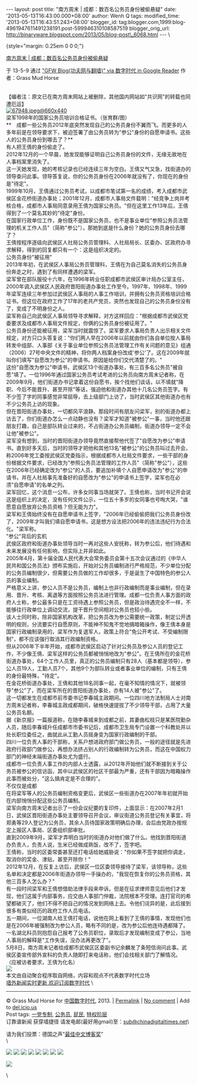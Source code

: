 --- layout: post title: "南方周末 | 成都：数百名公务员身份被偷悬疑"
date: '2013-05-13T16:43:00.000+08:00' author: Wenh Q tags:
modified\_time: '2013-05-13T16:43:51.243+08:00' blogger\_id:
tag:blogger.com,1999:blog-4961947611491238191.post-599946310108587519
blogger\_orig\_url:
http://binaryware.blogspot.com/2013/05/blog-post\_6068.html --- \

 {style="margin: 0.25em 0 0 0;"}

[南方周末 |
成都：数百名公务员身份被偷悬疑](http://feedproxy.google.com/~r/chinagfwblog/~3/eH1QSwFA7Z8/)

于 13-5-9 通过 ["GFW Blog(功夫网与翻墙)" via 数字时代 in Google
Reader](http://feeds2.feedburner.com/chinagfwblog) 作者：Grass Mud Horse

\
【编者注：原文已在南方周末网站上被删除，其他国内网站如"共识网"的转载也同遭厄运】\
[![67948.jpeg@660x440](https://kexueshangwang.info/chinese/files/2013/05/67948.jpeg@660x440.jpg)](https://kexueshangwang.info/chinese/files/2013/05/67948.jpeg@660x440.jpg)\
梁军1998年的国家公务员培训合格证书。（张育群/图）\
**　成都一些公务员2012年底突然发现自己的公务员身份不翼而飞。而更多的人多年前是在领导要求下，被迫签署了由公务员转为"参公"身份的自愿申请书。这些人的公务员身份到哪去了？**\
有人把王倩的身份偷走了。\
2012年12月的一个早晨，她发现能够证明自己公务员身份的文件，无缘无故地在人事档案里消失了。\
这一天她发现，她的考核记录也已经连续三年为空白。王倩又气又急，找街道办的领导查问此事。领导答复说，你的公务员身份在2006年就没有了，你现在的身份是"待定"。\
1999年10月，王倩通过公务员考试，以成都市笔试第一名的成绩，考入成都市武侯区金花桥街道办事处；2001年12月，成都市人事局文件载明："经竞争上岗并考核合格，成都市人事局同意录用王倩为国家公务员。"但在这里工作13年后，王倩得到了一个莫名其妙的"待定"身份。\
在国家行政单位工作，身份既不是国家公务员，也不是事业单位"参照公务员法管理的机关工作人员"（简称"参公"），那她到底是什么身份？她的公务员身份去哪了？\
王倩按程序逐级向武侯区人社局公务员管理科、人社局局长、区委办、区政府办寻求解释，得到的回复都只有一个：这是组织决定的。\
公务员身份"被征用"\
2013年年初，在武侯区人事局公务员管理科，王倩在为自己莫名消失的公务员身份奔走之时，遇到了有同样遭遇的梁军。\
梁军曾在部队服役十六年，在1996年转业任职成都市武侯区审计局办公室主任，2000年调入武侯区人民政府晋阳街道办事处工作至今。1997年、1998年、1999年梁军连续三年参加过武侯区人事局的人事工作培训，并拥有公务员资格培训合格证书。但这位在政府工作了17年的老共产党员，突然也发现自己的公务员身份没有了，变成了不明身份之人。\
梁军称自己向武侯区人事局领导寻求解释，对方这样回应："根据成都市武侯区党委要求及成都市人事局文件规定，你俩的公务员身份被征用了。"\
公务员身份还能被征用，梁军当时就震惊了。梁军要求人事局负责人出示相关文件规定，对方只口头答复说："你们两人早在2006年以前就由你们各自单位按人事局转发中组部、人事部《关于事业单位参照公务员法管理工作有关问题的意见》组通（2006）27号中央文件的精神，将你两人档案身份改成'参公'了。这在2009年就叫你们填写"自愿改为参公"的申请书。原因是给你们交代清楚了的。"\
这份"自愿改为参公"申请书，武侯区13个街道办事处，有三百多名公务员"被自愿"填了。一位1996年通过国家公务员考试考进的公务员向南方周末记者称，在2009年9月，他们街道办书记拿着这份自愿书，挨个找他们谈话，以不填就"降职、今后不能晋升、甚至开除"等话，强迫他和街道办其他十几名公务员签字。有不少签了字的同事感觉非常屈辱，去上级部门上访了，当时武侯区其他街道办也有不少公务员上访的现象。\
但在晋阳街道办事处，一切都风平浪静。那段时间有朋友问梁军，别的街道办都上访去了，你们街道办怎么一点动静也没有？梁军才知道"被参公"一事，当时他还跟朋友打趣，自己是部队转业过来的，不占街道办公务员编制，街道办领导一定不会让他"被参公"。\
梁军没有想到，当时的晋阳街道办领导竟然直接帮他代签了"自愿改为参公"申请书。直到好多天后，当时的领导才把他和其他13名"被参公"的公务员叫过去开会，称2006年党工委按武侯区党委指示，根据成都市人社局文件要求，一些干部的身份根据文件要求，已经改为"参照公务员法管理的工作人员"（简称"参公"），这些在2006年已经确定改为"参公"的人员，要追加补填个人自愿申请改为"参公"的申请书，并在人社局事先准备好的自愿改为"参公"的申请书上签字，梁军也在必须"自愿申请"的名单之列。\
梁军回忆，这个消息一公布，许多女同事当场就哭了。王倩也称，当时书记开会说这是组织上的决定，没有任何文件公示，一位五十多岁的女同事也号啕大哭，"谁愿意自愿放弃公务员资格？但无能为力"。\
梁军和王倩始终没有在自愿申请书上签字，"2006年已经偷偷把我们公务员身份改了，2009年才叫我们填自愿申请书，这是想方设法把2006年的违法违纪行为合法化。"梁军称。\
"参公"背后的玄机\
武侯区政府和街道办事处领导当时一再对这些人安抚称，转为参公后，他们待遇和未来发展没有任何影响，但实际上并非如此。\
2005年4月，第十届全国人民代表大会常务委员会第十五次会议通过的《中华人民共和国公务员法》颁布实施后，开始对公务员编制进行严格规范，不少单位分配的公务员编制很少，但需要公务员做的工作却很多，于是诞生了中国特色的参公人员的事业编制。\
严格意义上讲，参公人员不是公务员，编制上也非行政编制而是事业编制，但在录用、晋升、考核、离退等方面按照公务员法进行管理。成都一位负责人事方面的政府人士称，参公最多只是在工资待遇上参照公务员，但是政治待遇完全不一样，不能够往行政单位上调动交流，提干晋升空间相对公务员也较小些。\
该人士同时称，除非国家机构改革，把公务员改为参公需要统一政策，制定公开透明的规则，分流要实行自愿原则，不能神不知鬼不觉地搞暗箱操作，像王倩本身是国家行政编制录用的，梁军作为复退军人，政策上符合"免公开考试、不受编制限制"，都不应该强行取消其行政编制资格。\
但从2006年下半年开始，成都市武侯区启动了针对公务员及参公人员的登记工作，不少像王倩、梁军这样的公务员都被悄悄地改为"参公"。在王倩所在的金花桥街道办事处，64个工作人员里，真正的公务员编制只有28人（基本都是领导），参公人员19人，工勤人员7个，其他9个为部队转业或者事业单位的编制，只有王倩的身份最特殊，"待定"。\
在金花桥街道办事处，王倩和其他18名同事一起，在毫不知情的情况下，就被领导"参公"了，而在梁军所在的晋阳街道办事处，亦有14人被"参公"了。\
这一切都发生在成都市前市委书记李春城主政期间。一位四川地方法制局人士对南方周末记者称，李春城主政成都期间，破格快速提拔了不少领导干部，占用了大量公务员名额。\
据《新京报》一篇报道称，在随李春城来到成都之前，其妻曲松枝只是某医院勤杂人员，随后李春城升任成都市市委书记后，成都市卫生局专门设置一个科教处并以处长职位委任之，曲就此从工勤人员摇身变为国家行政编制的干部。\
四川一位负责人事的干部称，关系户想进政府部门做公务员，一般的途径就是先进政府行政部门做参公，再想办法挤占别人的行政编制转为公务员，而这在中国权力部门的神经末端街道办事处尤为盛行。\
成都市一位负责人事工作的内部人士透露，从2012年开始他们就不断接到关于公务员被参公的信访函，其中以武侯区的社区干部最为严重，还有干部因为暗箱操作此事而被处分，"这么搞肯定是不合理的"。\
不仅仅是成都\
在将梁军等人的公务员编制资格变更后，武侯区一些街道办在2007年年初就开始在内部悄悄分配这些公务员编制。\
梁军向南方周末记者出示了一份会议纪要的复印件，上面显示：在2007年2月1日，武侯区晋阳街道办事处主要领导召开会议，审议街道公务员登记有关事宜，将郑勇等29人登记为公务员，其余人员待国家政策明确后办理，会后由党政办按规定上报区人事局、区委组织部审批。\
直到2009年9月，梁军才弄明白当时的街道办对他们做了什么。他找到晋阳街道办负责人，负责人说，生米已经做成熟饭，改不了，签字吧。\
王倩称，当时的区委常委甚至还打电话给她威胁说："你如果不签字就把你调走，取消你的奖金、津贴，甚至开除你！"\
2012年12月，在反复上访后，武侯区一位区委领导接待了梁军，该领导称，这些名单和决定都是2006年街道办领导一手操办的，"我现在恢复你的公务员资格，其他三百多人怎么办？"\
有一段时间梁军和王倩想借助法律手段来申诉。但是在征求律师意见后他们才发现，他们这属于内部事务，应交由人事部门仲裁，法院根本不受理。连打官司的希望都破灭了，他们不得不把自己的情况发到网络上去。令他们诧异的是，此后接到很多有类似经历的政府工作人员电话。\
五一期间，一位湖南人给王倩打电话，说他在网上看到了王倩的事情，发现他们也是在2006年被强制改为参公人员，略有不同的是，改为参公后他连待遇都降了。\
一名湖北科员则抱怨自己报考了公务员职位，录取后才发现编制变成了参公，当地人事局的解释是"工作失误，没办法再更改了"。\
5月8日，南方周末记者给成都市武侯区区委副书记余麟发了条短信询问此事。武侯区委宣传部外宣科的负责人随即打来电话称，他们会找相关部门了解情况。\
（应被访者要求，王倩为化名）\
![](http://pixel.quantserve.com/pixel/p-89EKCgBk8MZdE.gif)\
本文由自动聚合程序取自网络，内容和观点不代表数字时代立场\
[墙外新闻实时更新 欢迎订阅数字时代](http://eepurl.com/msuvD) \

* * * * *

© Grass Mud Horse for
[中国数字时代](https://kexueshangwang.info/chinese), 2013. |
[Permalink](https://kexueshangwang.info/chinese/2013/05/%e6%88%90%e9%83%bd%ef%bc%9a%e6%95%b0%e7%99%be%e5%90%8d%e5%85%ac%e5%8a%a1%e5%91%98%e8%ba%ab%e4%bb%bd%e8%a2%ab%e5%81%b7%e6%82%ac%e7%96%91/)
| [No
comment](https://kexueshangwang.info/chinese/2013/05/%e6%88%90%e9%83%bd%ef%bc%9a%e6%95%b0%e7%99%be%e5%90%8d%e5%85%ac%e5%8a%a1%e5%91%98%e8%ba%ab%e4%bb%bd%e8%a2%ab%e5%81%b7%e6%82%ac%e7%96%91/#comments)
| Add to
[del.icio.us](http://del.icio.us/post?url=https://kexueshangwang.info/chinese/2013/05/%e6%88%90%e9%83%bd%ef%bc%9a%e6%95%b0%e7%99%be%e5%90%8d%e5%85%ac%e5%8a%a1%e5%91%98%e8%ba%ab%e4%bb%bd%e8%a2%ab%e5%81%b7%e6%82%ac%e7%96%91/&title=%E5%8D%97%E6%96%B9%E5%91%A8%E6%9C%AB%20%7C%20%E6%88%90%E9%83%BD%EF%BC%9A%E6%95%B0%E7%99%BE%E5%90%8D%E5%85%AC%E5%8A%A1%E5%91%98%E8%BA%AB%E4%BB%BD%E8%A2%AB%E5%81%B7%E6%82%AC%E7%96%91)
\
 Post tags:
[一党专制](https://kexueshangwang.info/chinese/tag/%e4%b8%80%e5%85%9a%e4%b8%93%e5%88%b6/?category=18271),
[公务员](https://kexueshangwang.info/chinese/tag/%e5%85%ac%e5%8a%a1%e5%91%98/?category=18271),
[屁民](https://kexueshangwang.info/chinese/tag/%e5%b1%81%e6%b0%91/?category=18271),
[特权阶层](https://kexueshangwang.info/chinese/tag/%e7%89%b9%e6%9d%83%e9%98%b6%e5%b1%82/?category=18271)\
 订靠谱新闻 获穿墙捷径
请发电邮(最好用gmail)至：sub@chinadigitaltimes.net\

请为我们投票：德国之声"[最佳中文博客奖](https://thebobs.com/chinese/category/2013/best-blog-chinese-2013/)"\
 \

[![](http://feeds.feedburner.com/~ff/chinagfwblog?d=yIl2AUoC8zA)](http://feeds.feedburner.com/~ff/chinagfwblog?a=eH1QSwFA7Z8:qCw425ix_cA:yIl2AUoC8zA)
[![](http://feeds.feedburner.com/~ff/chinagfwblog?i=eH1QSwFA7Z8:qCw425ix_cA:-BTjWOF_DHI)](http://feeds.feedburner.com/~ff/chinagfwblog?a=eH1QSwFA7Z8:qCw425ix_cA:-BTjWOF_DHI)
[![](http://feeds.feedburner.com/~ff/chinagfwblog?i=eH1QSwFA7Z8:qCw425ix_cA:F7zBnMyn0Lo)](http://feeds.feedburner.com/~ff/chinagfwblog?a=eH1QSwFA7Z8:qCw425ix_cA:F7zBnMyn0Lo)
[![](http://feeds.feedburner.com/~ff/chinagfwblog?i=eH1QSwFA7Z8:qCw425ix_cA:V_sGLiPBpWU)](http://feeds.feedburner.com/~ff/chinagfwblog?a=eH1QSwFA7Z8:qCw425ix_cA:V_sGLiPBpWU)
[![](http://feeds.feedburner.com/~ff/chinagfwblog?d=qj6IDK7rITs)](http://feeds.feedburner.com/~ff/chinagfwblog?a=eH1QSwFA7Z8:qCw425ix_cA:qj6IDK7rITs)
[![](http://feeds.feedburner.com/~ff/chinagfwblog?d=l6gmwiTKsz0)](http://feeds.feedburner.com/~ff/chinagfwblog?a=eH1QSwFA7Z8:qCw425ix_cA:l6gmwiTKsz0)
[![](http://feeds.feedburner.com/~ff/chinagfwblog?i=eH1QSwFA7Z8:qCw425ix_cA:gIN9vFwOqvQ)](http://feeds.feedburner.com/~ff/chinagfwblog?a=eH1QSwFA7Z8:qCw425ix_cA:gIN9vFwOqvQ)
[![](http://feeds.feedburner.com/~ff/chinagfwblog?d=TzevzKxY174)](http://feeds.feedburner.com/~ff/chinagfwblog?a=eH1QSwFA7Z8:qCw425ix_cA:TzevzKxY174)

![](http://feeds.feedburner.com/~r/chinagfwblog/~4/eH1QSwFA7Z8)

\

